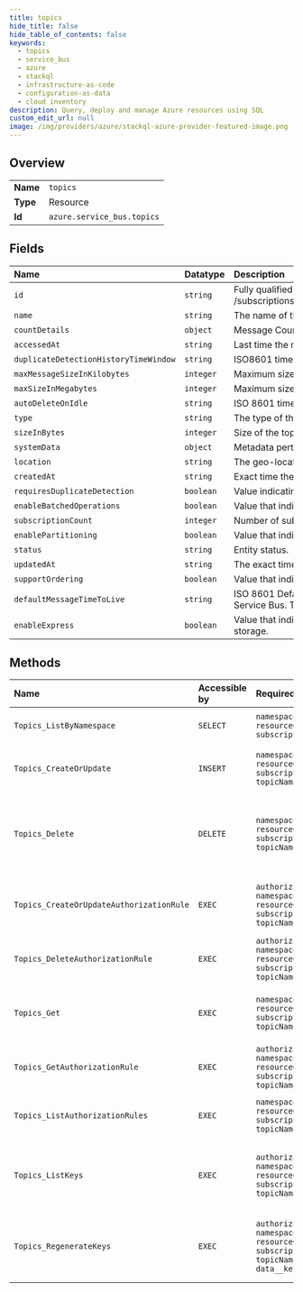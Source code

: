 ```yaml
---
title: topics
hide_title: false
hide_table_of_contents: false
keywords:
  - topics
  - service_bus
  - azure    
  - stackql
  - infrastructure-as-code
  - configuration-as-data
  - cloud inventory
description: Query, deploy and manage Azure resources using SQL
custom_edit_url: null
image: /img/providers/azure/stackql-azure-provider-featured-image.png
---
```

  
    

## Overview
<table><tbody>
<tr><td><b>Name</b></td><td><code>topics</code></td></tr>
<tr><td><b>Type</b></td><td>Resource</td></tr>
<tr><td><b>Id</b></td><td><code>azure.service_bus.topics</code></td></tr>
</tbody></table>

## Fields
| Name | Datatype | Description |
|:-----|:---------|:------------|
| `id` | `string` | Fully qualified resource ID for the resource. Ex - /subscriptions/&#123;subscriptionId&#125;/resourceGroups/&#123;resourceGroupName&#125;/providers/&#123;resourceProviderNamespace&#125;/&#123;resourceType&#125;/&#123;resourceName&#125; |
| `name` | `string` | The name of the resource |
| `countDetails` | `object` | Message Count Details. |
| `accessedAt` | `string` | Last time the message was sent, or a request was received, for this topic. |
| `duplicateDetectionHistoryTimeWindow` | `string` | ISO8601 timespan structure that defines the duration of the duplicate detection history. The default value is 10 minutes. |
| `maxMessageSizeInKilobytes` | `integer` | Maximum size (in KB) of the message payload that can be accepted by the topic. This property is only used in Premium today and default is 1024. |
| `maxSizeInMegabytes` | `integer` | Maximum size of the topic in megabytes, which is the size of the memory allocated for the topic. Default is 1024. |
| `autoDeleteOnIdle` | `string` | ISO 8601 timespan idle interval after which the topic is automatically deleted. The minimum duration is 5 minutes. |
| `type` | `string` | The type of the resource. E.g. "Microsoft.EventHub/Namespaces" or "Microsoft.EventHub/Namespaces/EventHubs" |
| `sizeInBytes` | `integer` | Size of the topic, in bytes. |
| `systemData` | `object` | Metadata pertaining to creation and last modification of the resource. |
| `location` | `string` | The geo-location where the resource lives |
| `createdAt` | `string` | Exact time the message was created. |
| `requiresDuplicateDetection` | `boolean` | Value indicating if this topic requires duplicate detection. |
| `enableBatchedOperations` | `boolean` | Value that indicates whether server-side batched operations are enabled. |
| `subscriptionCount` | `integer` | Number of subscriptions. |
| `enablePartitioning` | `boolean` | Value that indicates whether the topic to be partitioned across multiple message brokers is enabled. |
| `status` | `string` | Entity status. |
| `updatedAt` | `string` | The exact time the message was updated. |
| `supportOrdering` | `boolean` | Value that indicates whether the topic supports ordering. |
| `defaultMessageTimeToLive` | `string` | ISO 8601 Default message timespan to live value. This is the duration after which the message expires, starting from when the message is sent to Service Bus. This is the default value used when TimeToLive is not set on a message itself. |
| `enableExpress` | `boolean` | Value that indicates whether Express Entities are enabled. An express topic holds a message in memory temporarily before writing it to persistent storage. |
## Methods
| Name | Accessible by | Required Params | Description |
|:-----|:--------------|:----------------|:------------|
| `Topics_ListByNamespace` | `SELECT` | `namespaceName, resourceGroupName, subscriptionId` | Gets all the topics in a namespace. |
| `Topics_CreateOrUpdate` | `INSERT` | `namespaceName, resourceGroupName, subscriptionId, topicName` | Creates a topic in the specified namespace. |
| `Topics_Delete` | `DELETE` | `namespaceName, resourceGroupName, subscriptionId, topicName` | Deletes a topic from the specified namespace and resource group. |
| `Topics_CreateOrUpdateAuthorizationRule` | `EXEC` | `authorizationRuleName, namespaceName, resourceGroupName, subscriptionId, topicName` | Creates an authorization rule for the specified topic. |
| `Topics_DeleteAuthorizationRule` | `EXEC` | `authorizationRuleName, namespaceName, resourceGroupName, subscriptionId, topicName` | Deletes a topic authorization rule. |
| `Topics_Get` | `EXEC` | `namespaceName, resourceGroupName, subscriptionId, topicName` | Returns a description for the specified topic. |
| `Topics_GetAuthorizationRule` | `EXEC` | `authorizationRuleName, namespaceName, resourceGroupName, subscriptionId, topicName` | Returns the specified authorization rule. |
| `Topics_ListAuthorizationRules` | `EXEC` | `namespaceName, resourceGroupName, subscriptionId, topicName` | Gets authorization rules for a topic. |
| `Topics_ListKeys` | `EXEC` | `authorizationRuleName, namespaceName, resourceGroupName, subscriptionId, topicName` | Gets the primary and secondary connection strings for the topic. |
| `Topics_RegenerateKeys` | `EXEC` | `authorizationRuleName, namespaceName, resourceGroupName, subscriptionId, topicName, data__keyType` | Regenerates primary or secondary connection strings for the topic. |

